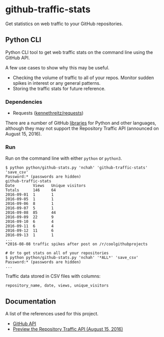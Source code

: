 # github-traffic-stats

Get statistics on web traffic to your GitHub repositories.

## Python CLI

Python CLI tool to get web traffic stats on the command line using the GitHub API.

A few use cases to show why this may be useful.

- Checking the volume of traffic to all of your repos. Monitor sudden spikes in interest or any general patterns.
- Storing the traffic stats for future reference.

### Dependencies

- Requests ([kennethreitz/requests](https://github.com/kennethreitz/requests))

There are a number of GitHub [libraries](https://developer.github.com/libraries/) for Python and other languages, although they may not support the Repository Traffic API (announced on August 15, 2016).

### Run

Run on the command line with either `python` or `python3`.

```
$ python python/github-stats.py 'nchah' 'github-traffic-stats' 'save_csv'
Password:* (passwords are hidden)
github-traffic-stats
Date        Views   Unique visitors
Totals      146     64
2016-09-01  1       1
2016-09-05  1       1
2016-09-06  8       1
2016-09-07  5       1
2016-09-08  85      44
2016-09-09  22      9
2016-09-10  6       4
2016-09-11  6       4
2016-09-12  11      6
2016-09-13  1       1
...
*2016-08-08 traffic spikes after post on /r/coolgithubprojects

# Or to get stats on all of your repositories
$ python python/github-stats.py 'nchah' '*ALL*' 'save_csv'
Password:* (passwords are hidden)
...

```

Traffic data stored in CSV files with columns:
```
repository_name, date, views, unique_visitors
```

## Documentation

A list of the references used for this project.

- [GitHub API](https://developer.github.com/v3/)
- [Preview the Repository Traffic API (August 15, 2016)](https://developer.github.com/changes/2016-08-15-traffic-api-preview/)

